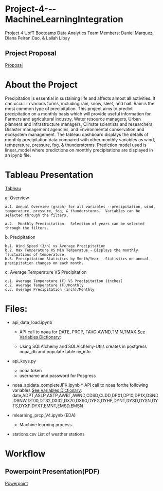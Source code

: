 # Project-4---MachineLearningIntegration
Project 4 UofT Bootcamp Data Analytics
Team Members: Daniel Marquez, Diana Peiran Cao, & Lailah Libay

## Project Proposal

[Proposal](/project_4_Proposal_V2.pdf)


     
# About the Project
  Precipitation is essential in sustaining life and affects almost all activities. It can occur in various forms, including rain, snow, sleet, and hail. Rain is the most common type of precipitation. 
  This project aims to predict precipitation on a monthly basis which will provide useful information for Farmers and agricultural industry, Water resource managers, Urban planners and infrastructure managers, Climate scientists and researchers, Disaster management agencies, and Environmental conservation and ecosystem management.  The tableau dashboard displays the details of monthly precipitation data compared with other  monthly variables as wind, temperature, pressure, fog, & thunderstorms. Prediction model used is linear_model where predictions on monthly precipitations are displayed in an ipynb file.

# Tableau Presentation
[Tableau](https://public.tableau.com/app/profile/peiran.cao/viz/NOAAWeather-JFK/Story1)

a. Overview

    a.1. Annual Overview (graph) for all variables --precipitation, wind, temperature, pressure, fog, & thunderstorms.  Variables can be selected through the filters.

    a.2.  Monthly Precipitation.  Selection of years can be selected through the filters.

b. Precipitation

    b.1. Wind Speed (3/h) vs Average Precipitation
    b.2. Max Temperature VS Min Temperatue - Displays the monthly fluctuations of temperature.
    b.3. Precipitation Statistics by Month/Year - Statistics on annual precipitation changes on each month. 

c. Average Temperature VS Precipitation
    
    c.1. Average Temperature (F) VS Precipitation (inches)
    c.2. Average Temperature (F)/Monthly
    c.3. Average Precipitation (inch)/Monthly


# Files:

* api_data_load.ipynb 

    * API call to noaa for DATE, PRCP, TAVG,AWND,TMIN,TMAX [See Variables Dictionary](/Resouces/GSOM_documentation.pdf):

    * Using SQLAlchemy and SQLAlchemy-Utils creates in postgress noaa_db and populate table ny_info 
* api_keys.py
    * noaa token
    * username and password for Posgress
     
* noaa_apidata_completeJFK.ipynb
        * API call to noaa forthe following variables [See Variables Dictionary](/Resouces/GSOM_documentation.pdf): date,ADPT,ASLP,ASTP,AWBT,AWND,CDSD,CLDD,DP01,DP10,DP1X,DSND,DSNW,DT00,DT32,DX32,DX70,DX90,DYFG,DYHF,DYNT,DYSD,DYSN,DYTS,DYXP,DYXT,EMNT,EMSD,EMSN
* mlearning_prcp_V4.ipynb (EDA)
    * Machine learning process.

* stations.csv
    List of weather stations


# Workflow

## Powerpoint Presentation(PDF)
[Powerpoint]('Precipitation_Prediction_Presentation.pdf')










 

